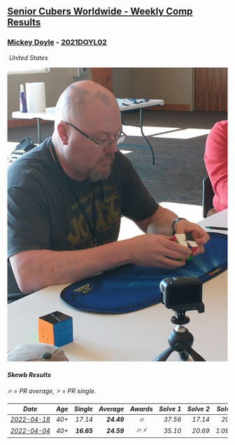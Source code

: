 <style>table {white-space: nowrap;}</style>
<link rel="stylesheet" type="text/css" href="/scw-comp/css/flags.css" />

## [Senior Cubers Worldwide - Weekly Comp Results](/scw-comp/results/)
### [Mickey Doyle](README.md) - [2021DOYL02](https://www.worldcubeassociation.org/persons/2021DOYL02?event=skewb)

<i class="flag flag-US" />&nbsp;United States

![Mickey Doyle](1644595509.jpg)

#### Skewb Results

<span style="white-space: nowrap;">🔥 = PR average</span>, <span style="white-space: nowrap;">⚡ = PR single</span>.

| Date | Age | Single | Average | Awards | Solve 1 | Solve 2 | Solve 3 | Solve 4 | Solve 5 | Video |
| :--: | :--: | --: | --: | :--: | --: | --: | --: | --: | --: | :-- |
| [2022-04-18](../../results/2022-04-18/skewb.md) | 40+ | 17.14 | **24.49** | 🔥 | 37.56 | 17.14 | 20.67 | 19.22 | 33.57 | [Desktop](https://www.facebook.com/events/566110581332467/permalink/574131087197083) / [Mobile](https://m.facebook.com/events/566110581332467?view=permalink&id=574131087197083) |
| [2022-04-04](../../results/2022-04-04/skewb.md) | 40+ | **16.65** | **24.59** | 🔥 ⚡ | 35.10 | 20.69 | 1:08.61 | **16.65** | 17.98 | [Desktop](https://www.facebook.com/events/1171138513621623/permalink/1179543302781144) / [Mobile](https://m.facebook.com/events/1171138513621623?view=permalink&id=1179543302781144) |


<!-- Global site tag (gtag.js) - Google Analytics -->
<script async src="https://www.googletagmanager.com/gtag/js?id=UA-86348435-3"></script>
<script>window.dataLayer = window.dataLayer || []; function gtag() {dataLayer.push(arguments);} gtag('js', new Date()); gtag('config', 'UA-86348435-3');</script>

